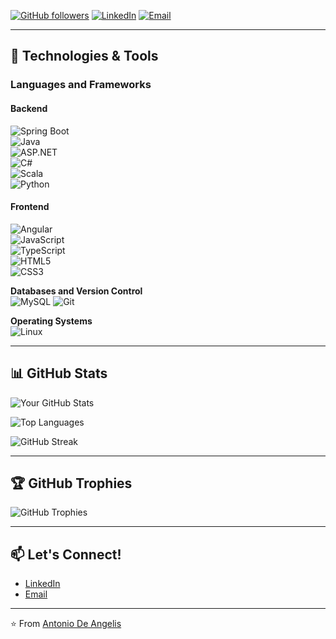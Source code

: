 [![GitHub followers](https://img.shields.io/github/followers/antonioda2004?label=Follow&style=social)](https://github.com/antonioda2004)
[![LinkedIn](https://img.shields.io/badge/LinkedIn-Connect-blue)](https://www.linkedin.com/in/antonio-de-angelis/)
[![Email](https://img.shields.io/badge/Email-Contact%20Me-red)](mailto:deangelis.antonio122@gmail.com)

---

## 🔧 Technologies & Tools

### **Languages and Frameworks**  

#### **Backend**  
![Spring Boot](https://img.shields.io/badge/-Spring%20Boot-6DB33F?style=flat-square&logo=spring&logoColor=white)  
![Java](https://img.shields.io/badge/-Java-007396?style=flat-square&logo=java&logoColor=white)  
![ASP.NET](https://img.shields.io/badge/-ASP.NET-5C2D91?style=flat-square&logo=dotnet&logoColor=white)  
![C#](https://img.shields.io/badge/-C%23-239120?style=flat-square&logo=c-sharp&logoColor=white)  
![Scala](https://img.shields.io/badge/-Scala-DC322F?style=flat-square&logo=scala&logoColor=white)  
![Python](https://img.shields.io/badge/-Python-3776AB?style=flat-square&logo=python&logoColor=white)  

#### **Frontend**  
![Angular](https://img.shields.io/badge/-Angular-DD0031?style=flat-square&logo=angular&logoColor=white)  
![JavaScript](https://img.shields.io/badge/-JavaScript-F7DF1E?style=flat-square&logo=javascript&logoColor=black)  
![TypeScript](https://img.shields.io/badge/-TypeScript-3178C6?style=flat-square&logo=typescript&logoColor=white)  
![HTML5](https://img.shields.io/badge/-HTML5-E34F26?style=flat-square&logo=html5&logoColor=white)  
![CSS3](https://img.shields.io/badge/-CSS3-1572B6?style=flat-square&logo=css3&logoColor=white)

**Databases and Version Control**  
![MySQL](https://img.shields.io/badge/-MySQL-4479A1?style=flat-square&logo=mysql&logoColor=white)
![Git](https://img.shields.io/badge/-Git-F05032?style=flat-square&logo=git&logoColor=white)

**Operating Systems**  
![Linux](https://img.shields.io/badge/-Linux-FCC624?style=flat-square&logo=linux&logoColor=black)

---

## 📊 GitHub Stats

![Your GitHub Stats](https://github-readme-stats.vercel.app/api?username=antonioda2004&show_icons=true&theme=radical&count_private=true)

![Top Languages](https://github-readme-stats.vercel.app/api/top-langs/?username=antonioda2004&layout=compact&theme=radical)

![GitHub Streak](https://github-readme-streak-stats.herokuapp.com/?user=antonioda2004&theme=radical)

---

## 🏆 GitHub Trophies

![GitHub Trophies](https://github-profile-trophy.vercel.app/?username=antonioda2004&theme=radical&row=2&column=3)

---

## 📫 Let's Connect!

- [LinkedIn](https://www.linkedin.com/in/antonio-de-angelis/)
- [Email](mailto:deangelis.antonio122@gmail.com)

---

⭐️ From [Antonio De Angelis](https://github.com/antonioda2004)
